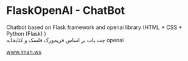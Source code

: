 # FlaskOpenAI - ChatBot
Chatbot based on Flask framework and openai library (HTML + CSS + Python (Flask) ) <br/>
چت بات بر اساس فریمورک فلسک و کتابخانه openai <br/>

www.iman.ws
